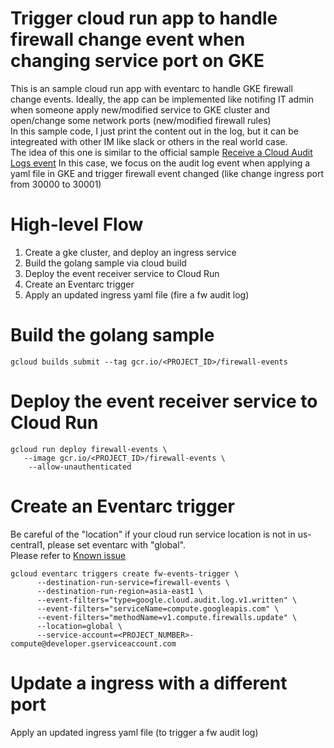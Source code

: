 # Trigger cloud run app to handle firewall change event when changing service port on GKE 
This is an sample cloud run app with eventarc to handle GKE firewall change events. 
Ideally, the app can be implemented like notifing IT admin when someone apply new/modified service to GKE cluster and open/change some network ports (new/modified firewall rules)   \
In this sample code, I just print the content out in the log, but it can be integreated with other IM like slack or others in the real world case. \
The idea of this one is similar to the official sample 
[Receive a Cloud Audit Logs event](https://cloud.google.com/eventarc/docs/run/cal)
In this case, we focus on the audit log event when applying a yaml file in GKE and trigger firewall event changed (like change ingress port from 30000 to 30001)

# High-level Flow
1. Create a gke cluster, and deploy an ingress service 
2. Build the golang sample via cloud build
3. Deploy the event receiver service to Cloud Run 
4. Create an Eventarc trigger
5. Apply an updated ingress yaml file (fire a fw audit log)


# Build the golang sample

```
gcloud builds submit --tag gcr.io/<PROJECT_ID>/firewall-events
```

# Deploy the event receiver service to Cloud Run 

```
gcloud run deploy firewall-events \
   --image gcr.io/<PROJECT_ID>/firewall-events \
    --allow-unauthenticated
```


# Create an Eventarc trigger

Be careful of the "location" if your cloud run service location is not in us-central1, please set eventarc with "global". \
Please refer to [Known issue](https://cloud.google.com/eventarc/docs/creating-triggers#:~:text=Note%3A%20There,or%20global)

```
gcloud eventarc triggers create fw-events-trigger \
      --destination-run-service=firewall-events \
      --destination-run-region=asia-east1 \
      --event-filters="type=google.cloud.audit.log.v1.written" \
      --event-filters="serviceName=compute.googleapis.com" \
      --event-filters="methodName=v1.compute.firewalls.update" \
      --location=global \
      --service-account=<PROJECT_NUMBER>-compute@developer.gserviceaccount.com
```


# Update a ingress with a different port
Apply an updated ingress yaml file (to trigger a fw audit log)

